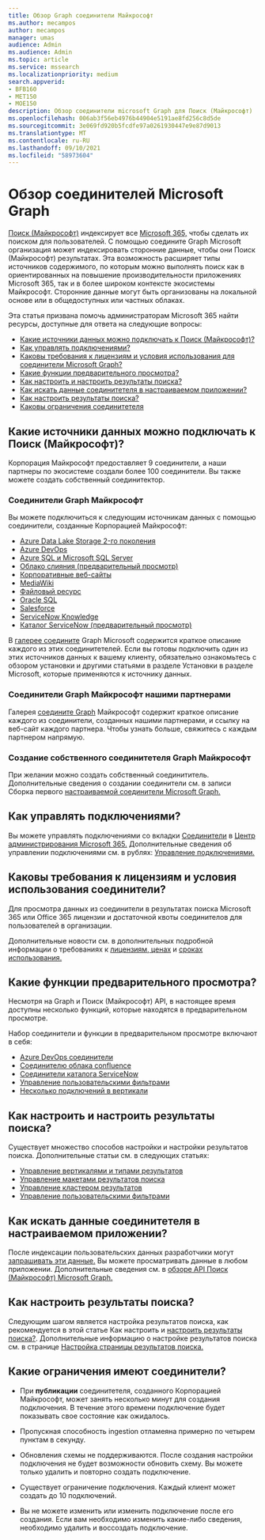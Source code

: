 ```yaml
---
title: Обзор Graph соединители Майкрософт
ms.author: mecampos
author: mecampos
manager: umas
audience: Admin
ms.audience: Admin
ms.topic: article
ms.service: mssearch
ms.localizationpriority: medium
search.appverid:
- BFB160
- MET150
- MOE150
description: Обзор соединители microsoft Graph для Поиск (Майкрософт)
ms.openlocfilehash: 006ab3f56eb4976b44904e5191ae8fd256c8d5de
ms.sourcegitcommit: 3e069fd920b5fcdfe97a0261930447e9e87d9013
ms.translationtype: MT
ms.contentlocale: ru-RU
ms.lasthandoff: 09/10/2021
ms.locfileid: "58973604"
---
```

<!---Previous ms.author: monaray --->

# <a name="overview-of-microsoft-graph-connectors"></a>Обзор соединителей Microsoft Graph

[Поиск (Майкрософт)](./overview-microsoft-search.md) индексирует все [Microsoft 365,](https://www.microsoft.com/microsoft-365) чтобы сделать их поиском для пользователей. С помощью соедините Graph Microsoft организация может индексировать сторонние данные, чтобы они Поиск (Майкрософт) результатах. Эта возможность расширяет типы источников содержимого, по которым можно выполнять поиск как в ориентированных на повышение производительности приложениях Microsoft 365, так и в более широком контексте экосистемы Майкрософт. Сторонние данные могут быть организованы на локальной основе или в общедоступных или частных облаках.

<!---link Microsoft Graph reference in line 19 when we have access to relevant documentation--->

Эта статья призвана помочь администраторам Microsoft 365 найти ресурсы, доступные для ответа на следующие вопросы:

* [Какие источники данных можно подключать к Поиск (Майкрософт)?](#what-data-sources-can-be-connected-to-microsoft-search)
* [Как управлять подключениями?](#how-do-i-manage-my-connections)
* [Каковы требования к лицензиям и условия использования для соединители Microsoft Graph?](#what-are-the-license-requirements-and-terms-of-use-for-connectors)
* [Какие функции предварительного просмотра?](#what-are-the-preview-features)
* [Как настроить и настроить результаты поиска?](#how-do-i-customize-and-configure-search-results)
* [Как искать данные соединитетеля в настраиваемом приложении?](#how-do-i-search-my-connector-data-from-a-custom-application)
* [Как настроить результаты поиска?](#how-do-i-customize-search-results)
* [Каковы ограничения соединитетеля](#what-are-the-connector-limitations)

<!---Add Value, scenario, example, and/or graphic in December updates--->
<!---Probably remove architecture section below
## Architecture

The following architectural diagram of the Microsoft Graph platform shows how Graph connector content flows through content indexing to user results in [Microsoft Search](./overview-microsoft-search.md) clients. The rest of this section explains each of the key building blocks in the diagram.

![Diagram: on-premises and cloud-based data is pulled by connectors and indexed by the Microsoft Search API, and then the Microsoft Search service delivers the results to users.](media/connectors-overview/highlevel-connectors.png)
Graph connectors can pull data from cloud-based (SaaS) data sources and on-premises data stores. The above diagram shows connections to only two data sources, but you can add connections to up ten sources per tenant.

The Microsoft Graph Connectors API instantiates one connection per data source. Then, the API indexes and stores the data. Established connections interact with Microsoft Search, so users can get search results.

You can use the Microsoft 365 [admin center](https://admin.microsoft.com) to setup and manage any of the Graph connectors by Microsoft. The admin center has a simple user interface that makes it easy to establish the connection to your data source, and monitor connection status and utilization.

***Edit paragraph below***
To create a **connection** to a data source, admins need authenticated access to the data and the entire content repository. The data is fed to the graph connector service for indexing.--->

## <a name="what-data-sources-can-be-connected-to-microsoft-search"></a>Какие источники данных можно подключать к Поиск (Майкрософт)?

Корпорация Майкрософт предоставляет 9 соединители, а наши партнеры по экосистеме создали более 100 соединители. Вы также можете создать собственный соединитектор.

### <a name="microsoft-graph-connectors-by-microsoft"></a>Соединители Graph Майкрософт

Вы можете подключиться к следующим источникам данных с помощью соединители, созданные Корпорацией Майкрософт:

<!---Add links below when new docs are created--->
* [Azure Data Lake Storage 2-го поколения](azure-data-lake-connector.md)
* [Azure DevOps](azure-devops-connector.md)
* [Azure SQL и Microsoft SQL Server](MSSQL-connector.md)
* [Облако слияния (предварительный просмотр)](confluence-cloud-connector.md)
* [Корпоративные веб-сайты](enterprise-web-connector.md)
* [MediaWiki](mediawiki-connector.md)
* [Файловый ресурс](fileshare-connector.md)
* [Oracle SQL](OracleSQL-connector.md)
* [Salesforce](salesforce-connector.md)
* [ServiceNow Knowledge](servicenow-knowledge-connector.md)
* [Каталог ServiceNow (предварительный просмотр)](servicenow-catalog-connector.md)


В [галерее соедините](https://www.microsoft.com/microsoft-search/connectors) Graph Microsoft содержится краткое описание каждого из этих соединитетелей. Если вы готовы подключить один из этих источников данных к вашему клиенту, обязательно ознакомьтесь с обзором установки и другими статьями в разделе Установки в разделе Microsoft, которые применяются к источнику данных. [](configure-connector.md)

### <a name="microsoft-graph-connectors-by-our-partners"></a>Соединители Graph Майкрософт нашими партнерами

Галерея [соедините Graph](https://www.microsoft.com/microsoft-search/connectors) Майкрософт содержит краткое описание каждого из соединители, созданных нашими партнерами, и ссылку на веб-сайт каждого партнера. Чтобы узнать больше, свяжитесь с каждым партнером напрямую.

### <a name="build-your-own-microsoft-graph-connector"></a>Создание собственного соединитетеля Graph Майкрософт

При желании можно создать собственный соединититель. Дополнительные сведения о создании соединители см. в записи Сборка первого [настраиваемой соединители Microsoft Graph.](/graph/connecting-external-content-build-quickstart)

## <a name="how-do-i-manage-my-connections"></a>Как управлять подключениями?

Вы можете управлять подключениями со вкладки [Соединители](https://admin.microsoft.com/Adminportal/Home#/MicrosoftSearch/Connectors) в [Центр администрирования Microsoft 365.](https://admin.microsoft.com/) Дополнительные сведения об управлении подключениями см. в рублях: [Управление подключениями.](manage-connector.md)

## <a name="what-are-the-license-requirements-and-terms-of-use-for-connectors"></a>Каковы требования к лицензиям и условия использования соединители?

Для просмотра данных из соединители в результатах поиска Microsoft 365 или Office 365 лицензии и достаточной квоты соединителов для пользователей в организации.

Дополнительные новости см. в дополнительных подробной информации о требованиях к [лицензиям, ценах](licensing.md) и [сроках использования.](terms-of-use.md)

## <a name="what-are-the-preview-features"></a>Какие функции предварительного просмотра?

Несмотря на Graph и Поиск (Майкрософт) API, в настоящее время доступны несколько функций, которые находятся в предварительном просмотре.

Набор соединители и функции в предварительном просмотре включают в себя:

* [Azure DevOps соединители](azure-devops-connector.md)
* [Соединителю облака confluence](confluence-cloud-connector.md)
* [Соединители каталога ServiceNow](servicenow-catalog-connector.md)
* [Управление пользовательскими фильтрами](custom-filters.md)
* [Несколько подключений в вертикали](customize-search-page.md#multiple-connections-in-a-vertical)

## <a name="how-do-i-customize-and-configure-search-results"></a>Как настроить и настроить результаты поиска?

Существует множество способов настройки и настройки результатов поиска. Дополнительные статьи см. в следующих статьях:

* [Управление вертикалями и типами результатов](customize-search-page.md)
* [Управление макетами результатов поиска](customize-results-layout.md)
* [Управление кластером результатов](result-cluster.md)
* [Управление пользовательскими фильтрами](custom-filters.md)

## <a name="how-do-i-search-my-connector-data-from-a-custom-application"></a>Как искать данные соединитетеля в настраиваемом приложении?

После индексации пользовательских данных разработчики могут [запрашивать эти данные.](/graph/search-concept-custom-types) Вы можете просматривать данные в любом приложении. Дополнительные сведения см. в [обзоре API Поиск (Майкрософт) Microsoft Graph.](/graph/search-concept-overview)

## <a name="how-do-i-customize-search-results"></a>Как настроить результаты поиска?

Следующим шагом является настройка результатов поиска, как рекомендуется в этой статье Как настроить и [настроить результаты поиска?](#how-do-i-customize-and-configure-search-results). Дополнительные информацию о настройке результатов поиска см. в странице [Настройка страницы результатов поиска.](customize-search-page.md)

## <a name="what-are-the-connector-limitations"></a>Какие ограничения имеют соединители?

* При **публикации** соединитетеля, созданного Корпорацией Майкрософт, может занять несколько минут для создания подключения. В течение этого времени подключение будет показывать свое состояние как ожидалось.

* Пропускная способность ingestion отламеяна примерно по четырем пунктам в секунду.

* Обновления схемы не поддерживаются. После создания настройки подключения не будет возможности обновить схему. Вы можете только удалить и повторно создать подключение.

* Существует ограничение подключения. Каждый клиент может создать до 10 подключений.

* Вы не можете изменить или изменить подключение после его создания. Если вам необходимо изменить какие-либо сведения, необходимо удалить и воссоздать подключение.

